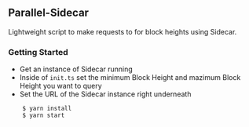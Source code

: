 ## Parallel-Sidecar

Lightweight script to make requests to for block heights using Sidecar.

### Getting Started

* Get an instance of Sidecar running
* Inside of `init.ts` set the minimum Block Height and mazimum Block Height you want to query
* Set the URL of the Sidecar instance right underneath
```
    $ yarn install
    $ yarn start
```
